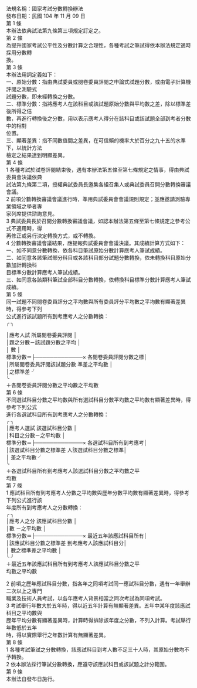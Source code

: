 法規名稱：國家考試分數轉換辦法  
發布日期：民國 104 年 11 月 09 日  
第 1 條  
本辦法依典試法第九條第三項規定訂定之。  
第 2 條  
為提升國家考試公平性及分數計算之合理性，各種考試之筆試得依本辦法規定適時採用分數轉  
換。  
第 3 條  
本辦法用詞定義如下：  
一、原始分數：指由典試委員或閱卷委員評閱之申論式試題分數，或由電子計算機評閱之測驗式  
試題分數，即未經轉換之分數。  
二、標準分數：指將應考人在該科目或該試題原始分數與平均數之差，除以標準差後所得之倍  
數，再進行轉換後之分數，用以表示應考人得分在該科目或該試題全部到考者分數中的相對  
位置。  
三、顯著差異：指不同數值間之差異，在可信賴的機率大於百分之九十五的水準下，以統計方法  
檢定之結果達到明顯差異。  
第 4 條  
1 各種考試於試卷評閱結束後，遇有本辦法第五條至第七條規定之情事，得由典試委員會決議依典  
試法第九條第二項，授權典試委員長邀集各組召集人或典試委員召開分數轉換審議會議。  
2 前項分數轉換審議會議進行時，準用典試委員會會議規則規定；並應邀請測驗專業領域之學者專  
家列席提供諮詢意見。  
3 典試委員長於召開分數轉換審議會議，如認本辦法第五條至第七條規定之參考公式不適用時，得  
再修正或另行決定轉換方式，或不轉換。  
4 分數轉換審議會議結果，應提報典試委員會會議決議。其成績計算方式如下：  
一、如不同意分數轉換，依各科目筆試原始分數計算應考人筆試成績。  
二、如同意各該筆試部分科目或各該科目部分試題分數轉換，依未轉換科目原始分數加計轉換科  
目標準分數計算應考人筆試成績。  
三、如同意各該類科筆試全部科目分數轉換，依轉換科目標準分數計算應考人筆試成績。  
第 5 條  
同一試題不同閱卷委員評分之平均數與所有委員評分平均數之平均數有顯著差異時，得參考下列  
公式進行該試題所有到考應考人之分數轉換：  
╭ ╮  


│應考人試 所屬閱卷委員評閱 │  
│題之分數－該試題分數之平均 │  
│ 數 │  
標準分數＝├─────────────× 各閱卷委員評閱分數之標│  
│所屬閱卷委員評閱該試題分數 準差之平均數 │  
│之標準差 ╯  
╰  
＋各閱卷委員評閱分數之平均數之平均數  
第 6 條  
不同選試科目分數之平均數與所有選試科目分數平均數之平均數有顯著差異時，得參考下列公式  
進行各選試科目所有到考應考人之分數轉換：  
╭ ╮  
│應考人選試 該選試科目分數 │  
│科目之分數－之平均數 │  
標準分數＝├─────────────× 各選試科目所有到考應考│  
│該選試科目分數之標準差 人該選試科目分數之標準│  
│ 差之平均數 ╯  
╰  
＋各選試科目所有到考應考人該選試科目分數之平均數之平  
均數  
第 7 條  
1 應試科目所有到考應考人分數之平均數與歷年分數平均數有顯著差異時，得參考下列公式進行該  
年度所有到考應考人之分數轉換：  
╭ ╮  
│應考人之分 該應試科目分數 │  
│數 －之平均數 │  
標準分數＝├─────────────× 最近五年該應試科目所有│  
│該應試科目分數之標準差 到考應考人該應試科目分│  
│ 數之標準差之平均數 │  
╰ ╯  
＋最近五年該應試科目所有到考應考人該應試科目分數之平  
均數之平均數  


2 前項之歷年應試科目分數，指各年之同項考試同一應試科目分數，遇有一年舉辦二次以上之專門  
職業及技術人員考試，以各年應考人背景相當之同次考試為同項考試。  
3 考試舉行年數大於五年時，得以近五年計算有無顯著差異。五年中某年度該應試科目之平均數與  
歷年平均分數有顯著差異時，計算時得排除該年度之分數，不列入計算。考試舉行年數低於五年  
時，得以實際舉行之年數計算有無顯著差異。  
第 8 條  
1 各種考試筆試之分數轉換，該應試科目到考人數不足三十人時，其原始分數均不予轉換。  
2 依本辦法採行筆試分數轉換，應遵守該應試科目或該試題之計分範圍。  
第 9 條  
本辦法自發布日施行。  


